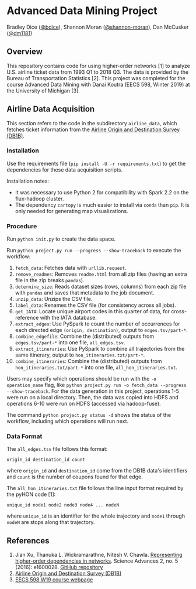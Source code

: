 # Advanced Data Mining Project
Bradley Dice ([@bdice](https://github.com/bdice/)),
Shannon Moran ([@shannon-moran](https://github.com/shannon-moran/)),
Dan McCusker ([@dm1181](https://github.com/dm1181/))

## Overview

This repository contains code for using higher-order networks [1] to analyze U.S. airline ticket data from 1993 Q1 to 2018 Q3.
The data is provided by the Bureau of Transportation Statistics [2].
This project was completed for the course Advanced Data Mining with Danai Koutra (EECS 598, Winter 2019) at the University of Michigan [3].

## Airline Data Acquisition

This section refers to the code in the subdirectory `airline_data`, which fetches ticket information from the [Airline Origin and Destination Survey (DB1B)](https://www.transtats.bts.gov/Tables.asp?DB_ID=125).

### Installation

Use the requirements file (`pip install -U -r requirements.txt`) to get the dependencies for these data acquisition scripts.

Installation notes:

- It was necessary to use Python 2 for compatibility with Spark 2.2 on the flux-hadoop cluster.
- The dependency `cartopy` is much easier to install via `conda` than `pip`. It is only needed for generating map visualizations.

### Procedure

Run `python init.py` to create the data space.

Run `python project.py run --progress --show-traceback` to execute the workflow:

1. `fetch_data`: Fetches data with `urllib.request`.
2. `remove_readmes`: Removes `readme.html` from all zip files (having an extra file in the zip breaks `pandas`).
3. `determine_size`: Reads dataset sizes (rows, columns) from each zip file with `pandas` and saves that metadata to the job document.
4. `unzip_data`: Unzips the CSV file.
5. `label_data`: Renames the CSV file (for consistency across all jobs).
6. `get_IATA`: Locate unique airport codes in this quarter of data, for cross-reference with the IATA database.
7. `extract_edges`: Use PySpark to count the number of occurrences for each directed edge `(origin, destination)`, output to `edges.tsv/part-*`.
8. `combine_edgefile`: Combine the (distributed) outputs from `edges.tsv/part-*` into one file, `all_edges.tsv`.
9. `extract_itineraries`: Use PySpark to combine all trajectories from the same itinerary, output to `hon_itineraries.txt/part-*`.
10. `combine_itineraries`: Combine the (distributed) outputs from `hon_itineraries.txt/part-*` into one file, `all_hon_itineraries.txt`.

Users may specify which operations should be run with the `-o operation_name` flag, like `python project.py run -o fetch_data --progress --show-traceback`.
For the data generation in this project, operations 1-5 were run on a local directory.
Then, the data was copied into HDFS and operations 6-10 were run on HDFS (accessed via hadoop-fuse).

The command `python project.py status -d` shows the status of the workflow, including which operations will run next.

### Data Format

The `all_edges.tsv` file follows this format:

```
origin_id destination_id count
```

where `origin_id` and `destination_id` come from the DB1B data's identifiers and `count` is the number of coupons found for that edge.

The `all_hon_itineraries.txt` file follows the line input format required by the pyHON code [1]:

```
unique_id node1 node2 node3 node4 ... nodeN
```

where `unique_id` is an identifier for the whole trajectory and `node1` through `nodeN` are stops along that trajectory.

## References

1. Jian Xu, Thanuka L. Wickramarathne, Nitesh V. Chawla. [Representing higher-order dependencies in networks](http://advances.sciencemag.org/content/advances/2/5/e1600028.full.pdf). Science Advances 2, no. 5 (2016): e1600028. [GitHub repository](https://github.com/xyjprc/hon)
2. [Airline Origin and Destination Survey (DB1B)](https://www.transtats.bts.gov/DatabaseInfo.asp?DB_ID=125)
3. [EECS 598 W19 course webpage](http://web.eecs.umich.edu/~dkoutra/courses/W19_598/)
